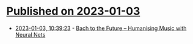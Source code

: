 # [Published on 2023-01-03](index.md)

* [2023-01-03, 10:39:23](https://news.ycombinator.com/item?id=34229938) - [Bach to the Future – Humanising Music with Neural Nets](https://futurice.com/blog/bach-to-the-future-or-humanising-music-with-neural-nets)
